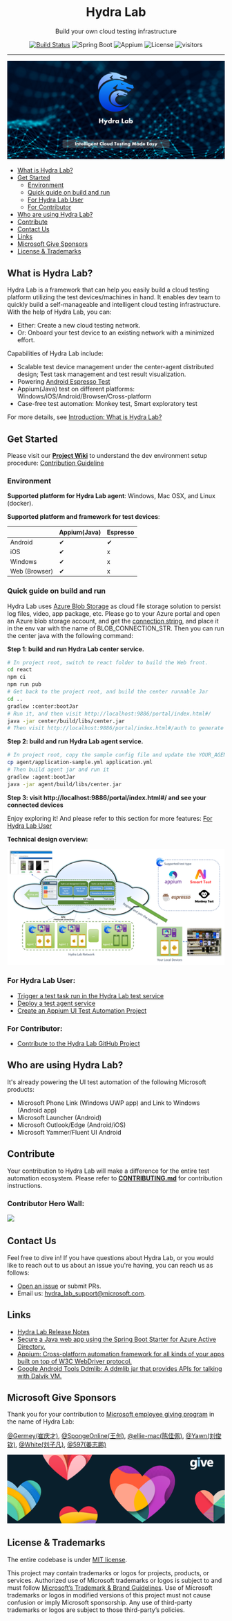 <h1 align="center">Hydra Lab</h1>
<p align="center">Build your own cloud testing infrastructure</p>
<div align="center">

[![Build Status](https://dlwteam.visualstudio.com/Next/_apis/build/status/HydraLab-CI?branchName=main)](https://dlwteam.visualstudio.com/Next/_build/latest?definitionId=743&branchName=main)
![Spring Boot](https://img.shields.io/badge/Spring%20Boot-v2.2.5-blue)
![Appium](https://img.shields.io/badge/Appium-v8.0.0-yellow)
![License](https://img.shields.io/badge/license-MIT-green)
![visitors](https://visitor-badge.glitch.me/badge?page_id=microsoft.hydralab&left_color=gray&right_color=red)
</div>

---

![Logo](docs/images/banner-made-easy.png)

- [What is Hydra Lab?](#what-is)
- [Get Started](#get-started)
    - [Environment](#environment)
    - [Quick guide on build and run](#quick-start)
    - [For Hydra Lab User](#for-user)
    - [For Contributor](#for-contributor)
- [Who are using Hydra Lab?](#who-use-it)
- [Contribute](#contribute)
- [Contact Us](#contact)
- [Links](#links)
- [Microsoft Give Sponsors](#ms-give)
- [License & Trademarks](#license-trademarks)


<span id="what-is"></span>
## What is Hydra Lab?

Hydra Lab is a framework that can help you easily build a cloud testing platform utilizing the test devices/machines in hand. 
It enables dev team to quickly build a self-manageable and intelligent cloud testing infrastructure. With the help of Hydra Lab, you can:

- Either: Create a new cloud testing network.
- Or: Onboard your test device to an existing network with a minimized effort.

Capabilities of Hydra Lab include:
- Scalable test device management under the center-agent distributed design; Test task management and test result visualization.
- Powering [Android Espresso Test](https://developer.android.com/training/testing/espresso)
- Appium(Java) test on different platforms: Windows/iOS/Android/Browser/Cross-platform
- Case-free test automation: Monkey test, Smart exploratory test

For more details, see [Introduction: What is Hydra Lab?](https://github.com/microsoft/HydraLab/wiki)

<span id="get-started"></span>
## Get Started

Please visit our **[Project Wiki](https://github.com/microsoft/HydraLab/wiki)** to understand the dev environment setup procedure: [Contribution Guideline](https://github.com/microsoft/HydraLab/wiki/Contribute-to-Hydra-Lab)

<span id="environment"></span>
### Environment

**Supported platform for Hydra Lab agent**: Windows, Mac OSX, and Linux (docker).

**Supported platform and framework for test devices**:

|  | Appium(Java) | Espresso | 
| ---- |--------------|---- |
|Android| &#10004;     | &#10004; |
|iOS| &#10004;     | x | x |
|Windows| &#10004;     | x | 
|Web (Browser)| &#10004;     | x | 

<span id="quick-start"></span>
### Quick guide on build and run

Hydra Lab uses [Azure Blob Storage](https://azure.microsoft.com/en-us/products/storage/blobs/) as cloud file storage solution to persist log files, video, app package, etc. Please go to your Azure portal and open an Azure blob storage account, and get the [connection string](https://learn.microsoft.com/en-us/azure/storage/common/storage-configure-connection-string), 
and place it in the env var with the name of BLOB_CONNECTION_STR. Then you can run the center java with the following command:

**Step 1: build and run Hydra Lab center service.**

```bash
# In project root, switch to react folder to build the Web front.
cd react
npm ci
npm run pub
# Get back to the project root, and build the center runnable Jar
cd ..
gradlew :center:bootJar
# Run it, and then visit http://localhost:9886/portal/index.html#/
java -jar center/build/libs/center.jar
# Then visit http://localhost:9886/portal/index.html#/auth to generate a new agent ID and agent secret.
```

**Step 2: build and run Hydra Lab agent service.**

```bash
# In project root, copy the sample config file and update the YOUR_AGENT_NAME, YOUR_REGISTERED_AGENT_ID, and YOUR_REGISTERED_AGENT_SECRET.
cp agent/application-sample.yml application.yml
# Then build agent jar and run it
gradlew :agent:bootJar
java -jar agent/build/libs/center.jar
```

**Step 3: visit http://localhost:9886/portal/index.html#/ and see your connected devices**

Enjoy exploring it! And please refer to this section for more features: [For Hydra Lab User](#for-user)

**Technical design overview:**

![Tech Architecture](docs/images/technical_architecture.png)

<span id="for-user"></span>
### For Hydra Lab User:

- [Trigger a test task run in the Hydra Lab test service](hhttps://github.com/microsoft/HydraLab/wiki/Trigger-a-test-task-run-in-the-Hydra-Lab-test-service)
- [Deploy a test agent service](https://github.com/microsoft/HydraLab/wiki/Deploy-a-test-agent-service)
- [Create an Appium UI Test Automation Project](https://github.com/microsoft/HydraLab/wiki/Create-an-Appium-UI-Test-Automation-Project)

<span id="for-contributor"></span>
### For Contributor:

- [Contribute to the Hydra Lab GitHub Project](https://github.com/microsoft/HydraLab/wiki/Contribute-to-the-Hydra-Lab-GitHub-Project)

<span id="who-use-it"></span>
## Who are using Hydra Lab?

It's already powering the UI test automation of the following Microsoft products:
- Microsoft Phone Link (Windows UWP app) and Link to Windows (Android app)
- Microsoft Launcher (Android)
- Microsoft Outlook/Edge (Android/iOS)
- Microsoft Yammer/Fluent UI Android

<span id="contribute"></span>
## Contribute

Your contribution to Hydra Lab will make a difference for the entire test automation ecosystem. Please refer to **[CONTRIBUTING.md](CONTRIBUTING.md)** for contribution instructions.

### Contributor Hero Wall:

<a href="https://github.com/Microsoft/hydralab/graphs/contributors">
  <img src="https://contrib.rocks/image?repo=Microsoft/hydralab" />
</a>

<span id="contact"></span>
## Contact Us

Feel free to dive in! If you have questions about Hydra Lab, or you would like to reach out to us about an issue you're having, you can reach us as follows:
- [Open an issue](https://github.com/microsoft/HydraLab/issues/new) or submit PRs.
- Email us: [hydra_lab_support@microsoft.com](mailto:hydra_lab_support@microsoft.com).

<span id="links"></span>
## Links

- [Hydra Lab Release Notes](https://github.com/microsoft/HydraLab/wiki/Release-Notes)
- [Secure a Java web app using the Spring Boot Starter for Azure Active Directory.](https://docs.microsoft.com/en-us/azure/developer/java/spring-framework/configure-spring-boot-starter-java-app-with-azure-active-directory) 
- [Appium: Cross-platform automation framework for all kinds of your apps built on top of W3C WebDriver protocol.](https://github.com/appium/appium)
- [Google Android Tools Ddmlib: A ddmlib jar that provides APIs for talking with Dalvik VM.](https://android.googlesource.com/platform/tools/base/+/master/ddmlib/)

<span id="ms-give"></span>
## Microsoft Give Sponsors

Thank you for your contribution to [Microsoft employee giving program](https://aka.ms/msgive) in the name of Hydra Lab:

[@Germey(崔庆才)](https://github.com/Germey), [@SpongeOnline(王创)](https://github.com/SpongeOnline), [@ellie-mac(陈佳佩)](https://github.com/ellie-mac), [@Yawn(刘俊钦)](https://github.com/Aqinqin48), [@White(刘子凡)](https://github.com/jkfhklh), [@597(姜志鹏)](https://github.com/JZP1996)

![Microsoft Give](docs/images/Give_WebBanner.png)

<span id="license-trademarks"></span>
## License & Trademarks

The entire codebase is under [MIT license](https://github.com/microsoft/HydraLab/blob/main/LICENSE).

This project may contain trademarks or logos for projects, products, or services. Authorized use of Microsoft trademarks or logos is subject to and must follow [Microsoft’s Trademark & Brand Guidelines](https://www.microsoft.com/en-us/legal/intellectualproperty/trademarks/usage/general). Use of Microsoft trademarks or logos in modified versions of this project must not cause confusion or imply Microsoft sponsorship. Any use of third-party trademarks or logos are subject to those third-party’s policies.

